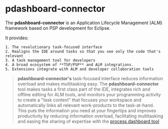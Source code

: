 # pdashboard-connector
The **pdashboard-connector** is an Application Lifecycle Management (ALM) framework based on PSP development for Eclipse.

It provides:
 	
    1. The revolutionary task-focused interface
    2. Realigns the IDE around tasks so that you see only the code that's relevant 
    3. A task management tool for developers 
    4. A broad ecosystem of **TSP/PSP** and ALM integrations. 
    5. Extensions integrate with ALM and developer collaboration tools 

>**pdashboard-connector's** task-focused interface reduces information overload and makes multitasking easy. The **pdashboard-connector** tool makes tasks a first class part of the IDE, integrates rich and offline editing for ALM tools, and monitors your programming activity to create a "task context" that focuses your workspace and automatically links all relevant work-products to the task-at-hand. This puts the information you need at your fingertips and improves productivity by reducing information overload, facilitating multitasking and easing the sharing of expertise with the [process dashboard tool](http://www.processdash.com/)
